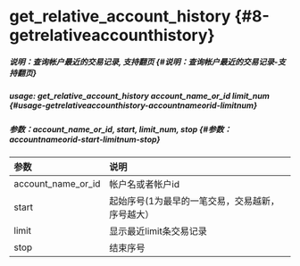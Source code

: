 # get\_relative\_account\_history {#8-getrelativeaccounthistory}

##### 说明：查询帐户最近的交易记录, 支持翻页 {#说明：查询帐户最近的交易记录-支持翻页}

##### usage: get\_relative\_account\_history account\_name\_or\_id limit\_num {#usage-getrelativeaccounthistory-accountnameorid-limitnum}

##### 参数：account\_name\_or\_id, start, limit\_num, stop {#参数：accountnameorid-start-limitnum-stop}

| 参数 | 说明 |
| :--- | :--- |
| account\_name\_or\_id | 帐户名或者帐户id |
| start | 起始序号\(1为最早的一笔交易，交易越新，序号越大） |
| limit | 显示最近limit条交易记录 |
| stop | 结束序号 |



